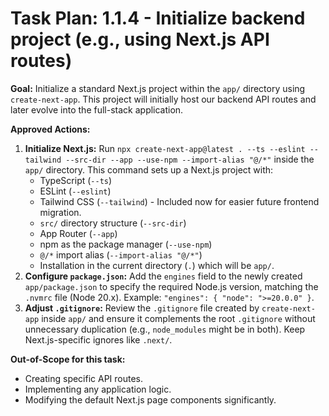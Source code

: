 # Task Plan: 1.1.4 - Initialize backend project (e.g., using Next.js API routes)

**Goal:** Initialize a standard Next.js project within the `app/` directory using `create-next-app`. This project will initially host our backend API routes and later evolve into the full-stack application.

**Approved Actions:**

1.  **Initialize Next.js:** Run `npx create-next-app@latest . --ts --eslint --tailwind --src-dir --app --use-npm --import-alias "@/*"` inside the `app/` directory. This command sets up a Next.js project with:
    -   TypeScript (`--ts`)
    -   ESLint (`--eslint`)
    -   Tailwind CSS (`--tailwind`) - Included now for easier future frontend migration.
    -   `src/` directory structure (`--src-dir`)
    -   App Router (`--app`)
    -   npm as the package manager (`--use-npm`)
    -   `@/*` import alias (`--import-alias "@/*"`)
    -   Installation in the current directory (`.`) which will be `app/`.
2.  **Configure `package.json`:** Add the `engines` field to the newly created `app/package.json` to specify the required Node.js version, matching the `.nvmrc` file (Node 20.x). Example: `"engines": { "node": ">=20.0.0" }`.
3.  **Adjust `.gitignore`:** Review the `.gitignore` file created by `create-next-app` inside `app/` and ensure it complements the root `.gitignore` without unnecessary duplication (e.g., `node_modules` might be in both). Keep Next.js-specific ignores like `.next/`.

**Out-of-Scope for this task:**

-   Creating specific API routes.
-   Implementing any application logic.
-   Modifying the default Next.js page components significantly.
